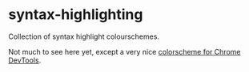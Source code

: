 syntax-highlighting
===================

Collection of syntax highlight colourschemes.

Not much to see here yet, except a very nice [colorscheme for Chrome DevTools](http://atelierbram.github.io/syntax-highlighting/chrome-devtools/).

